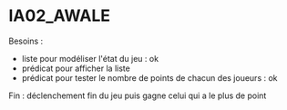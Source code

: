 IA02_AWALE
==========

Besoins :
- liste pour modéliser l'état du jeu : ok
- prédicat pour afficher la liste
- prédicat pour tester le nombre de points de chacun des joueurs : ok

Fin :
déclenchement fin du jeu
puis gagne celui qui a le plus de point
